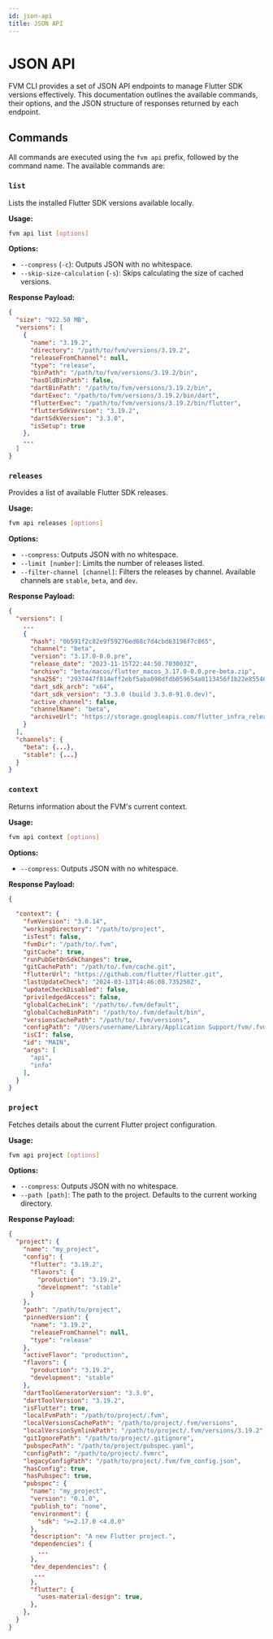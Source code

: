 ```yaml
---
id: json-api
title: JSON API
---
```


# JSON API

FVM CLI provides a set of JSON API endpoints to manage Flutter SDK versions effectively. This documentation outlines the available commands, their options, and the JSON structure of responses returned by each endpoint.

## Commands

All commands are executed using the `fvm api` prefix, followed by the command name. The available commands are:

### `list`

Lists the installed Flutter SDK versions available locally.

**Usage:**

```bash
fvm api list [options]
```

**Options:**

- `--compress` (`-c`): Outputs JSON with no whitespace.
- `--skip-size-calculation` (`-s`): Skips calculating the size of cached versions.

**Response Payload:**

```json
{
  "size": "922.50 MB",
  "versions": [
    {
      "name": "3.19.2",
      "directory": "/path/to/fvm/versions/3.19.2",
      "releaseFromChannel": null,
      "type": "release",
      "binPath": "/path/to/fvm/versions/3.19.2/bin",
      "hasOldBinPath": false,
      "dartBinPath": "/path/to/fvm/versions/3.19.2/bin",
      "dartExec": "/path/to/fvm/versions/3.19.2/bin/dart",
      "flutterExec": "/path/to/fvm/versions/3.19.2/bin/flutter",
      "flutterSdkVersion": "3.19.2",
      "dartSdkVersion": "3.3.0",
      "isSetup": true
    },
    ...
  ]
}
```

### `releases`

Provides a list of available Flutter SDK releases.

**Usage:**

```bash
fvm api releases [options]
```

**Options:**

- `--compress`: Outputs JSON with no whitespace.
- `--limit [number]`: Limits the number of releases listed.
- `--filter-channel [channel]`: Filters the releases by channel. Available channels are `stable`, `beta`, and `dev`.


**Response Payload:**

```json
{
  "versions": [
    ...
    {
      "hash": "0b591f2c82e9f59276ed68c7d4cbd63196f7c865",
      "channel": "beta",
      "version": "3.17.0-0.0.pre",
      "release_date": "2023-11-15T22:44:50.703003Z",
      "archive": "beta/macos/flutter_macos_3.17.0-0.0.pre-beta.zip",
      "sha256": "2937447f814eff2ebf5aba098dfdb059654a0113456f1b22e855403c2ec413df",
      "dart_sdk_arch": "x64",
      "dart_sdk_version": "3.3.0 (build 3.3.0-91.0.dev)",
      "active_channel": false,
      "channelName": "beta",
      "archiveUrl": "https://storage.googleapis.com/flutter_infra_release/releases/beta/macos/flutter_macos_3.17.0-0.0.pre-beta.zip"
    }
  ],
  "channels": {
    "beta": {...},
    "stable": {...}
  }
}
```

### `context`

Returns information about the FVM's current context.

**Usage:**

```bash
fvm api context [options]
```

**Options:**

- `--compress`: Outputs JSON with no whitespace.

**Response Payload:**

```json
{
  
  "context": {
    "fvmVersion": "3.0.14",
    "workingDirectory": "/path/to/project",
    "isTest": false,
    "fvmDir": "/path/to/.fvm",
    "gitCache": true,
    "runPubGetOnSdkChanges": true,
    "gitCachePath": "/path/to/.fvm/cache.git",
    "flutterUrl": "https://github.com/flutter/flutter.git",
    "lastUpdateCheck": "2024-03-13T14:46:08.735250Z",
    "updateCheckDisabled": false,
    "priviledgedAccess": false,
    "globalCacheLink": "/path/to/.fvm/default",
    "globalCacheBinPath": "/path/to/.fvm/default/bin",
    "versionsCachePath": "/path/to/.fvm/versions",
    "configPath": "/Users/username/Library/Application Support/fvm/.fvmrc",
    "isCI": false,
    "id": "MAIN",
    "args": [
      "api",
      "info"
    ],
  }
}
```

### `project`

Fetches details about the current Flutter project configuration.

**Usage:**

```bash
fvm api project [options]
```

**Options:**

- `--compress`: Outputs JSON with no whitespace.
- `--path [path]`: The path to the project. Defaults to the current working directory.

**Response Payload:**

```json
{
  "project": {
    "name": "my_project",
    "config": {
      "flutter": "3.19.2",
      "flavors": {
        "production": "3.19.2",
        "development": "stable"
      }
    },
    "path": "/path/to/project",
    "pinnedVersion": {
      "name": "3.19.2",
      "releaseFromChannel": null,
      "type": "release"
    },
    "activeFlavor": "production",
    "flavors": {
      "production": "3.19.2",
      "development": "stable"
    },
    "dartToolGeneratorVersion": "3.3.0",
    "dartToolVersion": "3.19.2",
    "isFlutter": true,
    "localFvmPath": "/path/to/project/.fvm",
    "localVersionsCachePath": "/path/to/project/.fvm/versions",
    "localVersionSymlinkPath": "/path/to/project/.fvm/versions/3.19.2",
    "gitIgnorePath": "/path/to/project/.gitignore",
    "pubspecPath": "/path/to/project/pubspec.yaml",
    "configPath": "/path/to/project/.fvmrc",
    "legacyConfigPath": "/path/to/project/.fvm/fvm_config.json",
    "hasConfig": true,
    "hasPubspec": true,
    "pubspec": {
      "name": "my_project",
      "version": "0.1.0",
      "publish_to": "none",
      "environment": {
        "sdk": ">=2.17.0 <4.0.0"
      },
      "description": "A new Flutter project.",
      "dependencies": {
        ...
      },
      "dev_dependencies": {
       ...
      },
      "flutter": {
        "uses-material-design": true,
      },
    },
  }
}
```
